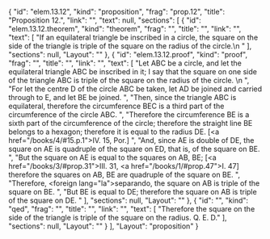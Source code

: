 {
  "id": "elem.13.12",
  "kind": "proposition",
  "frag": "prop.12",
  "title": "Proposition 12.",
  "link": "",
  "text": null,
  "sections": [
    {
      "id": "elem.13.12.theorem",
      "kind": "theorem",
      "frag": "",
      "title": "",
      "link": "",
      "text": [
        "If an equilateral triangle be inscribed in a circle, the square on the side of the triangle is triple of the square on the radius of the circle.\n       "
      ],
      "sections": null,
      "Layout": ""
    },
    {
      "id": "elem.13.12.proof",
      "kind": "proof",
      "frag": "",
      "title": "",
      "link": "",
      "text": [
        "Let ABC be a circle, and let the equilateral triangle ABC be inscribed in it; I say that the square on one side of the triangle ABC is triple of the square on the radius of the circle. \n      ",
        "For let the centre D of the circle ABC be taken, let AD be joined and carried through to E, and let BE be joined. ",
        "Then, since the triangle ABC is equilateral, therefore the circumference BEC is a third part of the circumference of the circle ABC. ",
        "Therefore the circumference BE is a sixth part of the circumference of the circle; therefore the straight line BE belongs to a hexagon; therefore it is equal to the radius DE. [<a href=\"/books/4/#15.p.1\">IV. 15, Por.</a>] ",
        "And, since AE is double of DE, the square on AE is quadruple of the square on ED, that is, of the square on BE. ",
        "But the square on AE is equal to the squares on AB, BE; [<a href=\"/books/3/#prop.31\">III. 31</a>, <a href=\"/books/1/#prop.47\">I. 47</a>] therefore the squares on AB, BE are quadruple of the square on BE. ",
        "Therefore, <foreign lang=\"la\">separando</foreign>, the square on AB is triple of the square on BE. ",
        "But BE is equal to DE; therefore the square on AB is triple of the square on DE. "
      ],
      "sections": null,
      "Layout": ""
    },
    {
      "id": "",
      "kind": "qed",
      "frag": "",
      "title": "",
      "link": "",
      "text": [
        "Therefore the square on the side of the triangle is triple of the square on the radius. Q. E. D."
      ],
      "sections": null,
      "Layout": ""
    }
  ],
  "Layout": "proposition"
}
